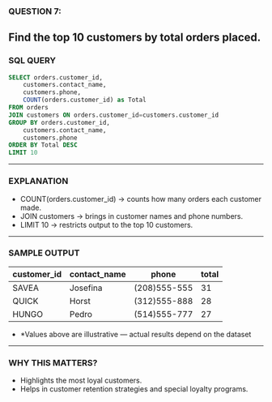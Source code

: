 ### QUESTION 7:
Find the top 10 customers by total orders placed.
---
### SQL QUERY
```sql
SELECT orders.customer_id,
    customers.contact_name,
    customers.phone,
    COUNT(orders.customer_id) as Total
FROM orders
JOIN customers ON orders.customer_id=customers.customer_id
GROUP BY orders.customer_id,
    customers.contact_name,
    customers.phone
ORDER BY Total DESC
LIMIT 10
```
---

### EXPLANATION
- COUNT(orders.customer_id) → counts how many orders each customer made.
- JOIN customers → brings in customer names and phone numbers.
- LIMIT 10 → restricts output to the top 10 customers.
---

### SAMPLE OUTPUT
| customer_id | contact_name | phone        | total |
| ----------- | ------------ | ------------ | ----- |
| SAVEA       | Josefina     | (208)555-555 | 31    |
| QUICK       | Horst        | (312)555-888 | 28    |
| HUNGO       | Pedro        | (514)555-777 | 27    |

- *Values above are illustrative — actual results depend on the dataset
---
### WHY THIS MATTERS?
- Highlights the most loyal customers.
- Helps in customer retention strategies and special loyalty programs.